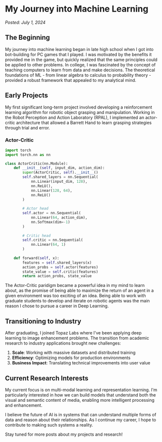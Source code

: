 # My Journey into Machine Learning

*Posted: July 1, 2024*

## The Beginning

My journey into machine learning began in late high school when I got into bot-building for PC games that I played. I was motivated by the benefits it provided me in the game, but quickly realized that the same principles could be applied to other problems. In college, I was fascinated by the concept of teaching computers to learn from data and make decisions. The theoretical foundations of ML - from linear algebra to calculus to probability theory - provided a robust framework that appealed to my analytical mind.

## Early Projects

My first significant long-term project involved developing a reinforcement learning algorithm for robotic object grasping and manipulation. Working in the Robot Perception and Action Laboratory (RPAL), I implemented an actor-critic architecture that allowed a Barrett Hand to learn grasping strategies through trial and error.

### Actor-Critic 
```python
import torch
import torch.nn as nn

class ActorCritic(nn.Module):
    def __init__(self, input_dim, action_dim):
        super(ActorCritic, self).__init__()
        self.shared_layers = nn.Sequential(
            nn.Linear(input_dim, 128),
            nn.ReLU(),
            nn.Linear(128, 64),
            nn.ReLU()
        )
        
        # Actor head
        self.actor = nn.Sequential(
            nn.Linear(64, action_dim),
            nn.Softmax(dim=-1)
        )
        
        # Critic head
        self.critic = nn.Sequential(
            nn.Linear(64, 1)
        )
        
    def forward(self, x):
        features = self.shared_layers(x)
        action_probs = self.actor(features)
        state_value = self.critic(features)
        return action_probs, state_value
```

The Actor-Critic paridigm became a powerful idea in my mind to learn about, as the promise of being able to maximize the return of an agent in a given environment was too exciting of an idea. Being able to work with graduate students to develop and iterate on robotic agents was the main reason I chose to pursue a career in Deep Learning.


## Transitioning to Industry

After graduating, I joined Topaz Labs where I've been applying deep learning to image enhancement problems. The transition from academic research to industry applications brought new challenges:

1. **Scale**: Working with massive datasets and distributed training
2. **Efficiency**: Optimizing models for production environments
3. **Business Impact**: Translating technical improvements into user value

## Current Research Interests

My current focus is on multi-modal learning and representation learning. I'm particularly interested in how we can build models that understand both the visual and semantic content of media, enabling more intelligent processing and enhancement.

I believe the future of AI is in systems that can understand multiple forms of data and reason about their relationships. As I continue my career, I hope to contribute to making such systems a reality.

Stay tuned for more posts about my projects and research! 